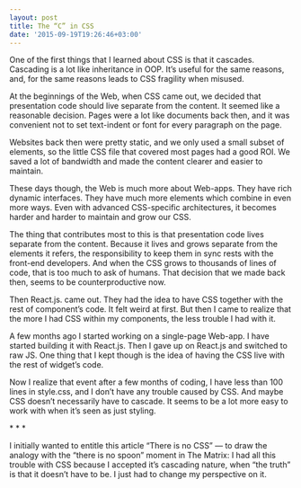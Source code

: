 ```yaml
---
layout: post
title: The “C” in CSS
date: '2015-09-19T19:26:46+03:00'
---
```

One of the first things that I learned about CSS is that it cascades.
Cascading is a lot like inheritance in OOP. It’s useful for the same
reasons, and, for the same reasons leads to CSS fragility when misused.

At the beginnings of the Web, when CSS came out, we decided that
presentation code should live separate from the content. It seemed like
a reasonable decision. Pages were a lot like documents back then, and it
was convenient not to set text-indent or font for every paragraph on the
page.

Websites back then were pretty static, and we only used a small subset
of elements, so the little CSS file that covered most pages had a good
ROI. We saved a lot of bandwidth and made the content clearer and easier
to maintain.

These days though, the Web is much more about Web-apps. They have rich
dynamic interfaces. They have much more elements which combine in even
more ways. Even with advanced CSS-specific architectures, it becomes
harder and harder to maintain and grow our CSS.

The thing that contributes most to this is that presentation code lives
separate from the content. Because it lives and grows separate from the
elements it refers, the responsibility to keep them in sync rests with
the front-end developers. And when the CSS grows to thousands of lines
of code, that is too much to ask of humans. That decision that we made
back then, seems to be counterproductive now.

Then React.js. came out. They had the idea to have CSS together with the
rest of component’s code. It felt weird at first. But then I came to
realize that the more I had CSS within my components, the less trouble I
had with it.

A few months ago I started working on a single-page Web-app. I have
started building it with React.js. Then I gave up on React.js and
switched to raw JS. One thing that I kept though is the idea of having
the CSS live with the rest of widget’s code.

Now I realize that event after a few months of coding, I have less than
100 lines in style.css, and I don’t have any trouble caused by CSS. And
maybe CSS doesn’t necessarily have to cascade. It seems to be a lot more
easy to work with when it’s seen as just styling.

\* * *

I initially wanted to entitle this article “There is no CSS” — to draw
the analogy with the “there is no spoon” moment in The Matrix: I had all
this trouble with CSS because I accepted it’s cascading nature,
when “the truth” is that it doesn’t have to be. I just had to change my
perspective on it.
